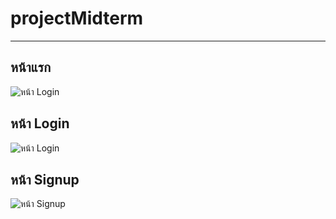# projectMidterm
------------------
## หน้าแรก
![หน้า Login](https://uppic.cc/d/wDS)

## หน้า Login
![หน้า Login](https://uppic.cc/d/M7L)

## หน้า Signup
![หน้า Signup](https://uppic.cc/d/M77)
